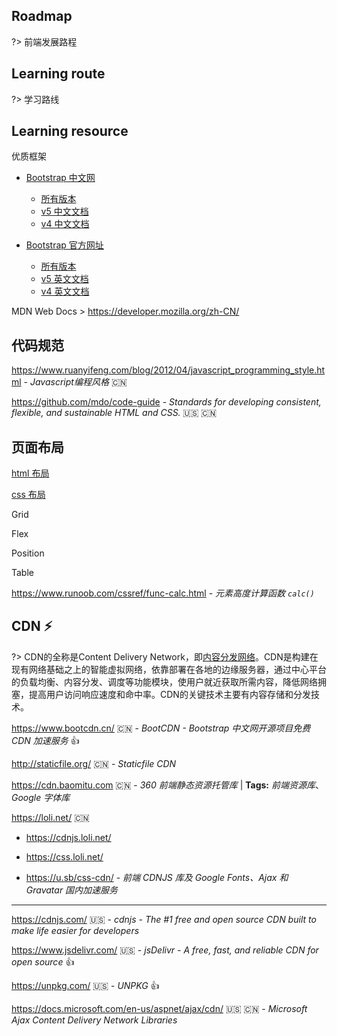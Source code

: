 ## Roadmap

?> 前端发展路程



## Learning route

?> 学习路线

## Learning resource

优质框架

- [Bootstrap 中文网](https://www.bootcss.com/)
  - [所有版本](https://v4.bootcss.com/docs/versions/)
  - [v5 中文文档](https://v5.bootcss.com/docs/getting-started/introduction/)
  - [v4 中文文档](https://v4.bootcss.com/docs/getting-started/introduction/)


- [Bootstrap 官方网址](https://getbootstrap.com/)
  - [所有版本](https://getbootstrap.com/docs/versions/)
  - [v5 英文文档](https://getbootstrap.com/docs/5.1/getting-started/introduction/)
  - [v4 英文文档](https://getbootstrap.com/docs/4.6/getting-started/introduction/)
  



MDN Web Docs > https://developer.mozilla.org/zh-CN/



## 代码规范

https://www.ruanyifeng.com/blog/2012/04/javascript_programming_style.html - *Javascript编程风格* :cn:

https://github.com/mdo/code-guide - *Standards for developing consistent, flexible, and sustainable HTML and CSS.* :us: :cn:

## 页面布局

<i class="ri-link"></i>
[html 布局](/front-end/html/?id=布局)

<i class="ri-link"></i>
[css 布局](/front-end/css/css-命名规则?id=layout布局-)

Grid

Flex

Position

Table

https://www.runoob.com/cssref/func-calc.html - *元素高度计算函数 `calc()`*

## CDN ⚡

?> CDN的全称是Content Delivery Network，即[内容分发网络](https://baike.baidu.com/item/内容分发网络/4034265)。CDN是构建在现有网络基础之上的智能虚拟网络，依靠部署在各地的边缘服务器，通过中心平台的负载均衡、内容分发、调度等功能模块，使用户就近获取所需内容，降低网络拥塞，提高用户访问响应速度和命中率。CDN的关键技术主要有内容存储和分发技术。

https://www.bootcdn.cn/ :cn: - *BootCDN - Bootstrap 中文网开源项目免费 CDN 加速服务* 👍

http://staticfile.org/ :cn: - *Staticfile CDN*

https://cdn.baomitu.com :cn: - *360 前端静态资源托管库*
|
**Tags:** *前端资源库*、*Google 字体库*

https://loli.net/ :cn:

- https://cdnjs.loli.net/

- https://css.loli.net/
- https://u.sb/css-cdn/ - *前端 CDNJS 库及 Google Fonts、Ajax 和 Gravatar 国内加速服务*

---

https://cdnjs.com/ :us: - *cdnjs - The #1 free and open source CDN built to make life easier for developers*

https://www.jsdelivr.com/ :us: - *jsDelivr - A free, fast, and reliable CDN for open source* 👍

https://unpkg.com/ :us: - *UNPKG* 👍

https://docs.microsoft.com/en-us/aspnet/ajax/cdn/ :us: :cn: - *Microsoft Ajax Content Delivery Network Libraries*
